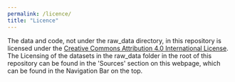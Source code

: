 ```yaml
---
permalink: /licence/
title: "Licence"
---
```


The data and code, not under the raw_data directory, in this repository is licensed under the [Creative Commons Attribution 4.0 International License](https://creativecommons.org/licenses/by/4.0/). The Licensing of the datasets in the raw_data folder in the root of this repository can be found in the 'Sources' section on this webpage, which can be found in the Navigation Bar on the top. 